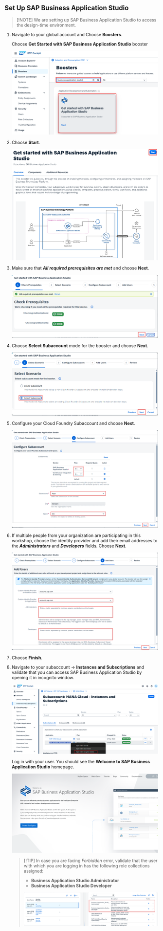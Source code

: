 ## Set Up SAP Business Application Studio

>[!NOTE] We are setting up SAP Business Application Studio to access the design-time environment.

1. Navigate to your global account and Choose **Boosters**.
   
   Choose **Get Started with SAP Business Application Studio** booster
 
    ![](img/12.png)

2. Choose **Start**.

    ![](img/04.png)

3. Make sure that ***All required prerequisites are met*** and choose **Next**.

    ![](img/13.png)

4. Choose **Select Subaccount** mode for the booster and choose **Next**.

    ![](img/14.png)

5.  Configure your Cloud Foundry Subaccount and choose **Next**.

    ![](img/15.png)

6. If multiple people from your organization are participating in this workshop, choose the identity provider and add their email addresses to the ***Administrators*** and ***Developers*** fields.
   Choose **Next**.

    ![](img/05.png)

7. Choose **Finish**.

8. Navigate to your subaccount -> **Instances and Subscriptions** and validate that you can access SAP Business Application Studio by opening it in incognito window.

    ![](img/06.png)

    Log in with your user. You should see the **Welcome to SAP Business Application Studio** homepage.

    ![](img/07.png)

    > [!TIP] In case you are facing *Forbidden* error, validate that the user with which you are logging in has the following role collections assigned:
    >- **Business Application Studio Administrator** 
    >- **Business Application Studio Developer**
    > 
    > ![](img/03.png)